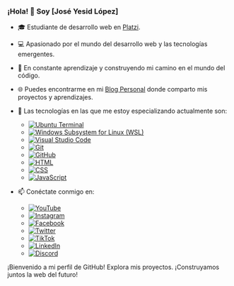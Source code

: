 ### ¡Hola! 👋 Soy [José Yesid López]

- 🎓 Estudiante de desarrollo web en [Platzi](https://platzi.com/p/Joyelocode/).
- 💻 Apasionado por el mundo del desarrollo web y las tecnologías emergentes.
- 🚀 En constante aprendizaje y construyendo mi camino en el mundo del código.
- 🌐 Puedes encontrarme en mi [Blog Personal](https://joyelocode.github.io/blog/) donde comparto mis proyectos y aprendizajes.
- 🔧 Las tecnologías en las que me estoy especializando actualmente son:
  - [![Ubuntu Terminal](https://img.shields.io/badge/-Ubuntu%20Terminal-333333?style=for-the-badge&logo=ubuntu&logoColor=F37626)]()
  - [![Windows Subsystem for Linux (WSL)](https://img.shields.io/badge/-WSL-333333?style=for-the-badge&logo=ubuntu&logoColor=F37626)]()
  - [![Visual Studio Code](https://img.shields.io/badge/-Visual%20Studio%20Code-007ACC?style=for-the-badge&logo=visual-studio-code&logoColor=white)]()
  - [![Git](https://img.shields.io/badge/-Git-F05032?style=for-the-badge&logo=git&logoColor=white)]()
  - [![GitHub](https://img.shields.io/badge/-GitHub-181717?style=for-the-badge&logo=github&logoColor=white)]()
  - [![HTML](https://img.shields.io/badge/-HTML-E34F26?style=for-the-badge&logo=html5&logoColor=white)]()
  - [![CSS](https://img.shields.io/badge/-CSS-1572B6?style=for-the-badge&logo=css3&logoColor=white)]()
  - [![JavaScript](https://img.shields.io/badge/-JavaScript-F7DF1E?style=for-the-badge&logo=javascript&logoColor=black)]()
  
- 📫 Conéctate conmigo en:
  - [![YouTube](https://img.shields.io/badge/-YouTube-FF0000?style=for-the-badge&logo=youtube&logoColor=white)](https://www.youtube.com/channel/UCTEOU82zC2UHj-AUW9-OrBw)
  - [![Instagram](https://img.shields.io/badge/-Instagram-E4405F?style=for-the-badge&logo=instagram&logoColor=white)](https://www.instagram.com/joyelocode/)
  - [![Facebook](https://img.shields.io/badge/-Facebook-1877F2?style=for-the-badge&logo=facebook&logoColor=white)](https://www.facebook.com/profile.php?id=61550597387264)
  - [![Twitter](https://img.shields.io/badge/-Twitter-1DA1F2?style=for-the-badge&logo=twitter&logoColor=white)](https://twitter.com/joyelocode)
  - [![TikTok](https://img.shields.io/badge/-TikTok-000000?style=for-the-badge&logo=tiktok&logoColor=white)](https://www.tiktok.com/@joyelocode)
  - [![LinkedIn](https://img.shields.io/badge/-LinkedIn-0077B5?style=for-the-badge&logo=linkedin&logoColor=white)](https://www.linkedin.com/in/joyelocode/)
  - [![Discord](https://img.shields.io/badge/-Discord-5865F2?style=for-the-badge&logo=discord&logoColor=white)](https://discord.com/channels/@me)

¡Bienvenido a mi perfil de GitHub! Explora mis proyectos. ¡Construyamos juntos la web del futuro!

